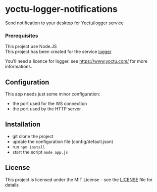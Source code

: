 # yoctu-logger-notifications
Send notification to your desktop for Yoctu/logger service

### Prerequisites

This project use Node.JS\
This project has been created for the service [logger](https://github.com/flash-global/logger-client)

You'll need a licence for logger. see https://www.yoctu.com/ for more informations.

## Configuration

This app needs just some minor configuration:
- the port used for the WS connection
- the port used by the HTTP server

## Installation

- git clone the project
- update the configuration file (config/default.json)
- run `npm install`
- start the script `node app.js`

## License

This project is licensed under the MIT License - see the [LICENSE](LICENSE) file for details
